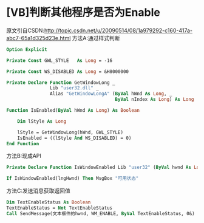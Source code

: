 # [VB]判断其他程序是否为Enable

原文引自CSDN:http://topic.csdn.net/u/20090514/08/1a979292-c160-417a-abc7-65a1d325d23e.html 方法A:通过样式判断

```vb
Option Explicit

Private Const GWL_STYLE   As Long = -16

Private Const WS_DISABLED As Long = &H8000000

Private Declare Function GetWindowLong _
                Lib "user32.dll" _
                Alias "GetWindowLongA" (ByVal hWnd As Long, _
                                        ByVal nIndex As Long) As Long

Function IsEnabled(ByVal hWnd As Long) As Boolean

    Dim lStyle As Long

    lStyle = GetWindowLong(hWnd, GWL_STYLE)
    IsEnabled = ((lStyle And WS_DISABLED) = 0)
End Function

```

方法B:现成API

```vb
Private Declare Function IsWindowEnabled Lib "user32" (ByVal hwnd As Long) As Long 

If IsWindowEnabled(lngHwnd) Then MsgBox "可用状态"
```

方法C:发送消息获取返回值

```vb
Dim TextEnableStatus As Boolean
TextEnableStatus = Not TextEnableStatus
Call SendMessage(文本框件的hwnd, WM_ENABLE, ByVal TextEnableStatus, 0&)
```


